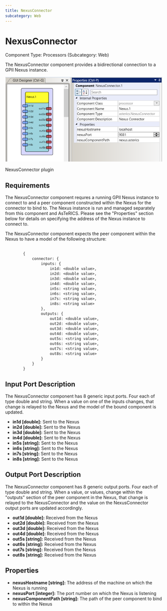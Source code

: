 ```yaml
---
title: NexusConnector
subcategory: Web
---
```


# NexusConnector

Component Type: Processors (Subcategory: Web)

The NexusConnector component provides a bidirectional connection to a GPII Nexus instance.

![Screenshot: NexusConnector plugin](./img/nexusconnector.png "Screenshot: NexusConnector plugin")

NexusConnector plugin

## Requirements

The NexusConnector component requres a running GPII Nexus instance to connect to and a peer component constructed within the Nexus for the connector to bind to. The Nexus instance is run and managed separately from this component and AsTeRICS. Please see the "Properties" section below for details on specifying the address of the Nexus instance to connect to.

The NexusConnector component expects the peer component within the Nexus to have a model of the following structure:

```

		{
			connector: {
				inputs: {
					in1d: <double value>,
					in2d: <double value>,
					in3d: <double value>,
					in4d: <double value>,
					in5s: <string value>,
					in6s: <string value>,
					in7s: <string value>,
					in8s: <string value>
				},
				outputs: {
					out1d: <double value>,
					out2d: <double value>,
					out3d: <double value>,
					out4d: <double value>,
					out5s: <string value>,
					out6s: <string value>,
					out7s: <string value>,
					out8s: <string value>
				}
			}
		}
```

## Input Port Description

The NexusConnector component has 8 generic input ports. Four each of type double and string. When a value on one of the inputs changes, that change is relayed to the Nexus and the model of the bound component is updated.

- **in1d \[double\]:** Sent to the Nexus
- **in2d \[double\]:** Sent to the Nexus
- **in3d \[double\]:** Sent to the Nexus
- **in4d \[double\]:** Sent to the Nexus
- **in5s \[string\]:** Sent to the Nexus
- **in6s \[string\]:** Sent to the Nexus
- **in7s \[string\]:** Sent to the Nexus
- **in8s \[string\]:** Sent to the Nexus

## Output Port Description

The NexusConnector component has 8 generic output ports. Four each of type double and string. When a value, or values, change within the "outputs" section of the peer component in the Nexus, that change is relayed to the NexusConnector and the value on the NexusConnector output ports are updated accordingly.

- **out1d \[double\]:** Received from the Nexus
- **out2d \[double\]:** Received from the Nexus
- **out3d \[double\]:** Received from the Nexus
- **out4d \[double\]:** Received from the Nexus
- **out5s \[string\]:** Received from the Nexus
- **out6s \[string\]:** Received from the Nexus
- **out7s \[string\]:** Received from the Nexus
- **out8s \[string\]:** Received from the Nexus

## Properties

- **nexusHostname \[string\]:** The address of the machine on which the Nexus is running
- **nexusPort \[integer\]:** The port number on which the Nexus is listening
- **nexusComponentPath \[string\]:** The path of the peer component to bind to within the Nexus
